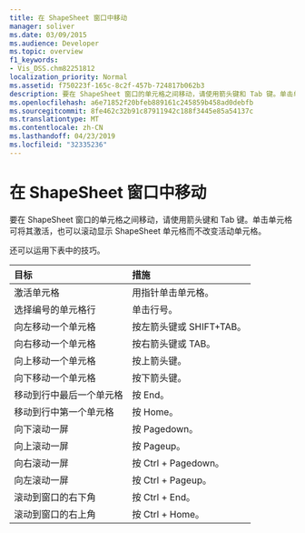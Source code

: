 ```yaml
---
title: 在 ShapeSheet 窗口中移动
manager: soliver
ms.date: 03/09/2015
ms.audience: Developer
ms.topic: overview
f1_keywords:
- Vis_DSS.chm82251812
localization_priority: Normal
ms.assetid: f750223f-165c-8c2f-457b-724817b062b3
description: 要在 ShapeSheet 窗口的单元格之间移动，请使用箭头键和 Tab 键。单击单元格可将其激活，也可以滚动显示 ShapeSheet 单元格而不改变活动单元格。
ms.openlocfilehash: a6e71852f20bfeb889161c245859b458ad0debfb
ms.sourcegitcommit: 8fe462c32b91c87911942c188f3445e85a54137c
ms.translationtype: MT
ms.contentlocale: zh-CN
ms.lasthandoff: 04/23/2019
ms.locfileid: "32335236"
---
```

# <a name="move-around-a-shapesheet-window"></a>在 ShapeSheet 窗口中移动

要在 ShapeSheet 窗口的单元格之间移动，请使用箭头键和 Tab 键。单击单元格可将其激活，也可以滚动显示 ShapeSheet 单元格而不改变活动单元格。
  
还可以运用下表中的技巧。
  
|**目标**|**措施**|
|:-----|:-----|
| 激活单元格  <br/> | 用指针单击单元格。  <br/> |
| 选择编号的单元格行  <br/> | 单击行号。  <br/> |
| 向左移动一个单元格  <br/> | 按左箭头键或 SHIFT+TAB。  <br/> |
| 向右移动一个单元格  <br/> | 按右箭头键或 TAB。  <br/> |
| 向上移动一个单元格  <br/> | 按上箭头键。  <br/> |
| 向下移动一个单元格  <br/> | 按下箭头键。  <br/> |
| 移动到行中最后一个单元格  <br/> | 按 End。  <br/> |
| 移动到行中第一个单元格  <br/> | 按 Home。  <br/> |
| 向下滚动一屏  <br/> | 按 Pagedown。  <br/> |
| 向上滚动一屏  <br/> | 按 Pageup。  <br/> |
| 向右滚动一屏  <br/> | 按 Ctrl + Pagedown。  <br/> |
| 向左滚动一屏  <br/> | 按 Ctrl + Pageup。  <br/> |
| 滚动到窗口的右下角  <br/> | 按 Ctrl + End。  <br/> |
| 滚动到窗口的右上角  <br/> | 按 Ctrl + Home。  <br/> |
   

